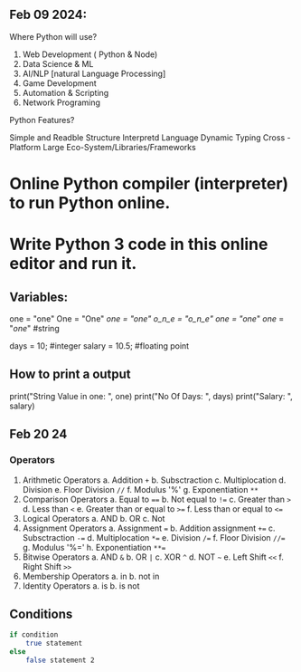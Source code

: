 
## Feb 09 2024:

Where Python will use? 
1. Web Development ( Python & Node)
2. Data Science & ML
3. AI/NLP [natural Language Processing]
4. Game Development
5. Automation & Scripting
6. Network Programing

Python Features?

Simple and Readble Structure
Interpretd Language
Dynamic Typing
Cross - Platform
Large Eco-System/Libraries/Frameworks


# Online Python compiler (interpreter) to run Python online.
# Write Python 3 code in this online editor and run it.

## Variables:

one = "one"
One = "One"
_one = "_one"
o_n_e = "o_n_e"
one_ = "one_"
_one_ = "_one_" #string

days = 10; #integer
salary = 10.5; #floating point 

## How to print a output
print("String Value in one: ", one)
print("No Of Days: ", days)
print("Salary: ", salary)


## Feb 20 24

### Operators

1. Arithmetic Operators
    a. Addition `+`
    b. Subsctraction
    c. Multiplocation
    d. Division
    e. Floor Division `//`
    f. Modulus '%'
    g. Exponentiation `**`
2. Comparison Operators
    a. Equal to `==`
    b. Not equal to `!=`
    c. Greater than `>`
    d. Less than `<`
    e. Greater than or equal to `>=`
    f. Less than or equal to `<=`
3. Logical Operators
    a. AND
    b. OR
    c. Not
4. Assignment Operators
    a. Assignment `=`
    b. Addition assignment `+=`
    c. Subsctraction `-=`
    d. Multiplocation `*=`
    e. Division `/=`
    f. Floor Division `//=`
    g. Modulus '%='
    h. Exponentiation `**=`
5. Bitwise Operators
    a. AND `&`
    b. OR `|`
    c. XOR `^`
    d. NOT `~`
    e. Left Shift `<<`
    f. Right Shift `>>`
6. Membership Operators
    a. in
    b. not in
7. Identity Operators
    a. is
    b. is not


## Conditions

``` bash
if condition
    true statement
else
    false statement 2
```